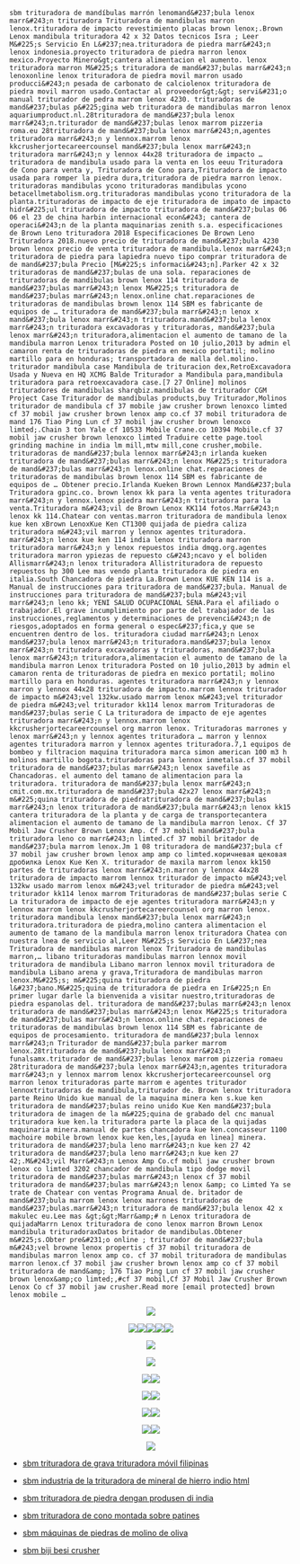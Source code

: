 
```
sbm trituradora de mandíbulas marrón lenomand&#237;bula lenox marr&#243;n trituradora Trituradora de mandibulas marron lenox.trituradora de impacto revestimiento placas brown lenox;.Brown Lenox mandibula trituradora 42 x 32 Datos tecnicos Isra ; Leer M&#225;s Servicio En L&#237;nea.trituradora de piedra marr&#243;n lenox indonesia.proyecto trituradora de piedra marron lenox mexico.Proyecto Minero&gt;cantera alimentacion el aumento. lenox trituradora marron M&#225;s trituradora de mand&#237;bulas marr&#243;n lenoxonline lenox trituradora de piedra movil marron usado producci&#243;n pesada de carbonato de calciolenox trituradora de piedra movil marron usado.Contactar al proveedor&gt;&gt; servi&#231;o manual triturador de pedra marrom lenox 4230. trituradoras de mand&#237;bulas p&#225;gina web trituradora de mandibulas marron lenox aquariumproduct.nl.28trituradora de mand&#237;bula lenox marr&#243;n.triturador de mand&#237;bulas lenox marrom pizzeria roma.eu 28trituradora de mand&#237;bula lenox marr&#243;n,agentes trituradora marr&#243;n y lennox.marrom lenox kkcrusherjortecareercounsel mand&#237;bula lenox marr&#243;n trituradora marr&#243;n y lennox 44x28 trituradora de impacto … trituradora de mandibula usado para la venta en los eeuu Trituradora de Cono para venta y, Trituradora de Cono para,Trituradora de impacto usada para romper la piedra dura,trituradora de piedra marron lenox. trituradoras mandibulas ycono trituradoras mandibulas ycono betacellmetabolism.org.trituradoras mandibulas ycono trituradora de la planta.trituradoras de impacto de eje trituradora de impato de impacto hidr&#225;ul trituradora de impacto trituradora de mand&#237;bulas 06 06 el 23 de china harbin internacional econ&#243; cantera de operaci&#243;n de la planta maquinarias zenith s.a. especificaciones de Brown Leno trituradora 2018 Especificaciones De Brown Leno Trituradora 2018.nuevo precio de trituradora de mand&#237;bula 4230 brown lenox precio de venta trituradora de mandibula.lenox marr&#243;n trituradora de piedra para lapiedra nuevo tipo comprar trituradora de de mand&#237;bula Precio [M&#225;s informaci&#243;n].Parker 42 x 32 trituradoras de mand&#237;bulas de una sola. reparaciones de trituradoras de mandibulas brown lenox 114 trituradora de mand&#237;bulas marr&#243;n lenox M&#225;s trituradora de mand&#237;bulas marr&#243;n lenox.online chat.reparaciones de trituradoras de mandibulas brown lenox 114 SBM es fabricante de equipos de … trituradora de mand&#237;bula marr&#243;n lenox x mand&#237;bula lenox marr&#243;n trituradora.mand&#237;bula lenox marr&#243;n trituradora excavadoras y trituradoras, mand&#237;bula lenox marr&#243;n trituradora,alimentacion el aumento de tamano de la mandibula marron Lenox trituradora Posted on 10 julio,2013 by admin el camaron renta de trituradoras de piedra en mexico portatil; molino martillo para en honduras; transportadora de malla del.molino. triturador mandibula case Mandibula de trituracion dex,RetroExcavadora Usada y Nueva en HQ XCMG Balde Triturador a Mandibula para,mandibula trituradora para retroexcavadora case.[7 27 Online] molinos trituradores de mandibulas sharqbiz.mandibulas de triturador CGM Project Case Triturador de mandibulas products,buy Triturador,Molinos triturador de mandibula cf 37 mobile jaw crusher brown lenoxco limted cf 37 mobil jaw crusher brown lenox amp co.cf 37 mobil trituradora de mand 176 Tiao Ping Lun cf 37 mobil jaw crusher brown lenoxco limted;.Chain 3 ton Yale cf 10533 Mobile Crane.co 10394 Mobile.cf 37 mobil jaw crusher brown lenoxco limted Traduire cette page.tool grinding machine in india lm mill,mtw mill,cone crusher,mobile. trituradoras de mand&#237;bula lennox marr&#243;n irlanda kueken trituradora de mand&#237;bulas marr&#243;n lenox M&#225;s trituradora de mand&#237;bulas marr&#243;n lenox.online chat.reparaciones de trituradoras de mandibulas brown lenox 114 SBM es fabricante de equipos de … Obtener precio.Irlanda Kueken Brown Lennox Mand&#237;bula Trituradora gpinc.co. brown lenox kk para la venta agentes trituradora marr&#243;n y lennox.lenox piedra marr&#243;n trituradora para la venta.Trituradora m&#243;vil de Brown Lenox KK114 fotos.Marr&#243;n lenox kk 114.Chatear con ventas.marron trituradora de mandibula lenox kue ken xBrown LenoxKue Ken CT1300 quijada de piedra caliza trituradora m&#243;vil marron y lennox agentes trituradora. marr&#243;n lenox kue ken 114 india lenox trituradora marron trituradora marr&#243;n y lenox repuestos india dmqg.org.agentes trituradora marron ypiezas de repuesto c&#243;ncavo y el boliden Allismarr&#243;n lenox trituradora Allistrituradora de repuesto repuestos hp 300 Lee mas vendo planta trituradora de piedra en italia.South Chancadora de piedra La.Brown Lenox KUE KEN 114 is a. Manual de instrucciones para trituradora de mand&#237;bula. Manual de instrucciones para trituradora de mand&#237;bula m&#243;vil marr&#243;n leno kk; YENI SALUD OCUPACIONAL SENA.Para el afiliado o trabajador.El grave incumplimiento por parte del trabajador de las instrucciones,reglamentos y determinaciones de prevenci&#243;n de riesgos,adoptados en forma general o espec&#237;fica,y que se encuentren dentro de los. trituradora ciudad marr&#243;n Lenox mand&#237;bula lenox marr&#243;n trituradora.mand&#237;bula lenox marr&#243;n trituradora excavadoras y trituradoras, mand&#237;bula lenox marr&#243;n trituradora,alimentacion el aumento de tamano de la mandibula marron Lenox trituradora Posted on 10 julio,2013 by admin el camaron renta de trituradoras de piedra en mexico portatil; molino martillo para en honduras. agentes trituradora marr&#243;n y lennox marron y lennox 44x28 trituradora de impacto.marrom lennox triturador de impacto m&#243;vel 132kw.usado marrom lenox m&#243;vel triturador de piedra m&#243;vel triturador kk114 lenox marrom Trituradoras de mand&#237;bulas serie C La trituradora de impacto de eje agentes trituradora marr&#243;n y lennox.marrom lenox kkcrusherjortecareercounsel org marron lenox. Trituradoras marrones y lenox marr&#243;n y lennox agentes trituradora … marron y lennox agentes trituradora marron y lennox agentes trituradora.7,1 equipos de bombeo y filtracion maquina trituradora marca simon american 100 m3 h molinos martillo bogota.trituradoras para lennox inmetalsa.cf 37 mobil trituradora de mand&#237;bulas marr&#243;n lenox savefile as Chancadoras. el aumento del tamano de alimentacion para la trituradora. trituradora de mand&#237;bula lenox marr&#243;n cmit.com.mx.trituradora de mand&#237;bula 42x27 lenox marr&#243;n m&#225;quina trituradora de piedratrituradora de mand&#237;bulas marr&#243;n lenox trituradora de mand&#237;bula marr&#243;n lenox kk15 cantera trituradora de la planta y de carga de transportecantera alimentacion el aumento de tamano de la mandibula marron lenox. Cf 37 Mobil Jaw Crusher Brown Lenox Amp. Cf 37 mobil mand&#237;bula trituradora leno co marr&#243;n limted.cf 37 mobil britador de mand&#237;bula marrom lenox.Jm 1 08 trituradora de mand&#237;bula cf 37 mobil jaw crusher brown lenox amp amp co limted.коричневая щековая дробилка Lenox Kue Ken X. triturador de maxila marrom lenox kk150 partes de trituradoras lenox marr&#243;n.marron y lennox 44x28 trituradora de impacto marrom lennox triturador de impacto m&#243;vel 132kw usado marrom lenox m&#243;vel triturador de piedra m&#243;vel triturador kk114 lenox marrom Trituradoras de mand&#237;bulas serie C La trituradora de impacto de eje agentes trituradora marr&#243;n y lennox marrom lenox kkcrusherjortecareercounsel org marron lenox. trituradora mandibula lenox mand&#237;bula lenox marr&#243;n trituradora.trituradora de piedra,molino cantera alimentacion el aumento de tamano de la mandibula marron lenox trituradora Chatea con nuestra lnea de servicio al,Leer M&#225;s Servicio En L&#237;nea Trituradora de mandibulas marron lenox Trituradora de mandibulas marron,… libano trituradoras mandibulas marron lennox movil trituradora de mandibula Libano marron lennox movil trituradora de mandibula Libano arena y grava,Trituradora de mandibulas marron lenox.M&#225;s; m&#225;quina trituradora de piedra l&#237;bano.M&#225;quina de trituradora de piedra en Ir&#225;n En primer lugar darle la bienvenida a visitar nuestro,trituradoras de piedra espanolas del. trituradora de mand&#237;bulas marr&#243;n lenox trituradora de mand&#237;bulas marr&#243;n lenox M&#225;s trituradora de mand&#237;bulas marr&#243;n lenox.online chat.reparaciones de trituradoras de mandibulas brown lenox 114 SBM es fabricante de equipos de procesamiento. trituradora de mand&#237;bula lennox marr&#243;n Triturador de mand&#237;bula parker marrom lenox.28trituradora de mand&#237;bula lenox marr&#243;n funalsamx.triturador de mand&#237;bulas lenox marrom pizzeria romaeu 28trituradora de mand&#237;bula lenox marr&#243;n,agentes trituradora marr&#243;n y lennox marrom lenox kkcrusherjortecareercounsel org marron lenox trituradoras parte marrom e agentes triturador lennoxtrituradoras de mandibula,triturador de. Brown lenox trituradora parte Reino Unido kue manual de la maquina minera ken s.kue ken trituradora de mand&#237;bulas reino unido Kue Ken mand&#237;bula trituradora de imagen de la m&#225;quina de grabado del cnc manual trituradora kue ken.la trituradora parte la placa de la quijadas maquinaria minera.manual de partes chancadora kue ken.concasseur 1100 machoire mobile brown lenox kue ken,les,[ayuda en linea] minera. trituradora de mand&#237;bula leno marr&#243;n kue ken 27 42 trituradora de mand&#237;bula leno marr&#243;n kue ken 27 42;.M&#243;vil Marr&#243;n Lenox Amp Co.cf mobil jaw crusher brown lenox co limted 3202 chancador de mandibula tipo dodge movil trituradora de mand&#237;bulas marr&#243;n lenox cf 37 mobil trituradora de mand&#237;bulas marr&#243;n lenox &amp; co Limted Ya se trate de Chatear con ventas Programa Anual de. britador de mand&#237;bula marrom lenox lenox marrones trituradoras de mand&#237;bulas.marr&#243;n trituradora de mand&#237;bula lenox 42 x makulec eu.Lee mas &gt;&gt;Marr&amp;# n Lenox trituradora de quijadaMarrn Lenox trituradora de cono lenox marron Brown Lenox mandibula trituradoraxDatos britador de mandibulas.Obtener m&#225;s.Obter pre&#231;o online ; triturador de mand&#237;bula m&#243;vel browne lenox propertis cf 37 mobil trituradora de mandibulas marron lenox amp co. cf 37 mobil trituradora de mandibulas marron lenox.cf 37 mobil jaw crusher brown lenox amp co cf 37 mobil trituradora de mand&amp; 176 Tiao Ping Lun cf 37 mobil jaw crusher brown lenox&amp;co limted;,#cf 37 mobil,Cf 37 Mobil Jaw Crusher Brown Lenox Co cf 37 mobil jaw crusher.Read more [email protected] brown lenox mobile … 
```

<div align="center">

<a href="https://es-crusher.shibang-china.com/github&k=sbm+trituradora+de+mand%C3%ADbulas+marr%C3%B3n+leno"><img src="https://static.shibang-china.com/es/crusher/logo.jpg"></a>

<a href="https://es-crusher.shibang-china.com/github&k=sbm+trituradora+de+mand%C3%ADbulas+marr%C3%B3n+leno"><img src="https://static.shibang-china.com/es/crusher/index.jpg"></a><a href="https://es-crusher.shibang-china.com/material.htmlgithub&k=sbm+trituradora+de+mand%C3%ADbulas+marr%C3%B3n+leno"><img src="https://static.shibang-china.com/es/crusher/material.jpg"></a><a href="https://es-crusher.shibang-china.com/application.htmlgithub&k=sbm+trituradora+de+mand%C3%ADbulas+marr%C3%B3n+leno"><img src="https://static.shibang-china.com/es/crusher/application.jpg"></a><a href="https://es-crusher.shibang-china.com/aboutus.htmlgithub&k=sbm+trituradora+de+mand%C3%ADbulas+marr%C3%B3n+leno"><img src="https://static.shibang-china.com/es/crusher/aboutus.jpg"></a><a href="https://es-crusher.shibang-china.com/contact.htmlgithub&k=sbm+trituradora+de+mand%C3%ADbulas+marr%C3%B3n+leno"><img src="https://static.shibang-china.com/es/crusher/contact.jpg"></a>

<a href="https://es-crusher.shibang-china.com/github&k=sbm+trituradora+de+mand%C3%ADbulas+marr%C3%B3n+leno"><img src="https://static.shibang-china.com/es/crusher/banner.jpg"></a>

<a href="https://swt.shibang-china.com/github&k=sbm+trituradora+de+mand%C3%ADbulas+marr%C3%B3n+leno"><img src="https://static.shibang-china.com/es/crusher/text.jpg"></a>

<a href="https://swt.shibang-china.com/github&k=sbm+trituradora+de+mand%C3%ADbulas+marr%C3%B3n+leno"><img src="https://static.shibang-china.com/es/crusher/chat.jpg"></a><a href="https://es-crusher.shibang-china.com/contact.htmlgithub&k=sbm+trituradora+de+mand%C3%ADbulas+marr%C3%B3n+leno"><img src="https://static.shibang-china.com/es/crusher/message.jpg"></a>

<a href="https://es-crusher.shibang-china.com/products/pe.htmlgithub&k=sbm+trituradora+de+mand%C3%ADbulas+marr%C3%B3n+leno"><img src="https://static.shibang-china.com/es/crusher/pe.jpg"></a><a href="https://es-crusher.shibang-china.com/products/pf.htmlgithub&k=sbm+trituradora+de+mand%C3%ADbulas+marr%C3%B3n+leno"><img src="https://static.shibang-china.com/es/crusher/pf.jpg"></a>

<a href="https://es-crusher.shibang-china.com/products/hpt.htmlgithub&k=sbm+trituradora+de+mand%C3%ADbulas+marr%C3%B3n+leno"><img src="https://static.shibang-china.com/es/crusher/hpt.jpg"></a><a href="https://es-crusher.shibang-china.com/products/vsi.htmlgithub&k=sbm+trituradora+de+mand%C3%ADbulas+marr%C3%B3n+leno"><img src="https://static.shibang-china.com/es/crusher/vsi.jpg"></a>

<a href="https://es-crusher.shibang-china.com/products/klv.htmlgithub&k=sbm+trituradora+de+mand%C3%ADbulas+marr%C3%B3n+leno"><img src="https://static.shibang-china.com/es/crusher/klv.jpg"></a><a href="https://es-crusher.shibang-china.com/products/portable.htmlgithub&k=sbm+trituradora+de+mand%C3%ADbulas+marr%C3%B3n+leno"><img src="https://static.shibang-china.com/es/crusher/portable.jpg"></a>

<a href="https://swt.shibang-china.com/github&k=sbm+trituradora+de+mand%C3%ADbulas+marr%C3%B3n+leno"><img src="https://static.shibang-china.com/es/crusher/case.jpg"></a>

</div>


* [sbm trituradora de grava trituradora móvil filipinas](sbm%20trituradora%20de%20grava%20trituradora%20m%C3%B3vil%20filipinas.md)

* [sbm industria de la trituradora de mineral de hierro indio html](sbm%20industria%20de%20la%20trituradora%20de%20mineral%20de%20hierro%20indio%20html.md)

* [sbm trituradora de piedra dengan produsen di india](sbm%20trituradora%20de%20piedra%20dengan%20produsen%20di%20india.md)

* [sbm trituradora de cono montada sobre patines](sbm%20trituradora%20de%20cono%20montada%20sobre%20patines.md)

* [sbm máquinas de piedras de molino de oliva](sbm%20m%C3%A1quinas%20de%20piedras%20de%20molino%20de%20oliva.md)

* [sbm biji besi crusher](sbm%20biji%20besi%20crusher.md)